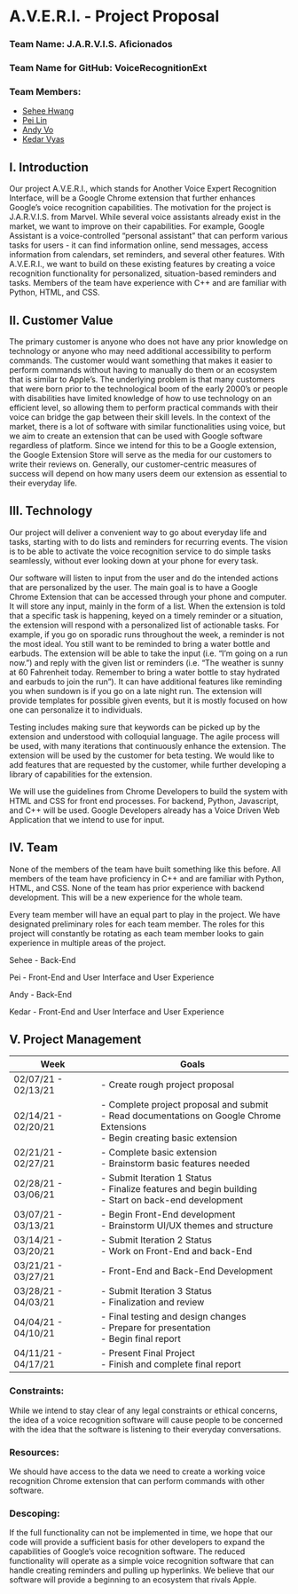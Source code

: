 # A.V.E.R.I. - Project Proposal

### Team Name: J.A.R.V.I.S. Aficionados

### Team Name for GitHub: VoiceRecognitionExt

### Team Members:
* [Sehee Hwang](https://github.com/shwang6)
* [Pei Lin](https://github.com/peilin314)
* [Andy Vo](https://github.com/andyv0110)
* [Kedar Vyas](https://github.com/kedarvyas)

## I. Introduction

Our project A.V.E.R.I., which stands for Another Voice Expert Recognition Interface, will be a Google Chrome extension that further enhances Google’s voice recognition capabilities. The motivation for the project is J.A.R.V.I.S. from Marvel. While several voice assistants already exist in the market, we want to improve on their capabilities. For example, Google Assistant is a voice-controlled “personal assistant” that can perform various tasks for users - it can find information online, send messages, access information from calendars, set reminders, and several other features. With A.V.E.R.I., we want to build on these existing features by creating a voice recognition functionality for personalized, situation-based reminders and tasks. Members of the team have experience with C++ and are familiar with Python, HTML, and CSS.

## II. Customer Value

The primary customer is anyone who does not have any prior knowledge on technology or anyone who may need additional accessibility to perform commands.
The customer would want something that makes it easier to perform commands without having to manually do them or an ecosystem that is similar to Apple’s. The underlying problem is that many customers that were born prior to the technological boom of the early 2000’s or people with disabilities have limited knowledge of how to use technology on an efficient level, so allowing them to perform practical commands with their voice can bridge the gap between their skill levels. In the context of the market, there is a lot of software with similar functionalities using voice, but we aim to create an extension that can be used with Google software regardless of platform. Since we intend for this to be a Google extension, the Google Extension Store will serve as the media for our customers to write their reviews on. Generally, our customer-centric measures of success will depend on how many users deem our extension as essential to their everyday life.

## III. Technology

Our project will deliver a convenient way to go about everyday life and tasks, starting with to do lists and reminders for recurring events. The vision is to be able to activate the voice recognition service to do simple tasks seamlessly, without ever looking down at your phone for every task. 

Our software will listen to input from the user and do the intended actions that are personalized by the user. The main goal is to have a Google Chrome Extension that can be accessed through your phone and computer. It will store any input, mainly in the form of a list. When the extension is told that a specific task is happening, keyed on a timely reminder or a situation, the extension will respond with a personalized list of actionable tasks. For example, if you go on sporadic runs throughout the week, a reminder is not the most ideal. You still want to be reminded to bring a water bottle and earbuds. The extension will be able to take the input (i.e. “I’m going on a run now.”) and reply with the given list or reminders (i.e. “The weather is sunny at 60 Fahrenheit today. Remember to bring a water bottle to stay hydrated and earbuds to join the run”). It can have additional features like reminding you when sundown is if you go on a late night run. The extension will provide templates for possible given events, but it is mostly focused on how one can personalize it to individuals. 

Testing includes making sure that keywords can be picked up by the extension and understood with colloquial language. The agile process will be used, with many iterations that continuously enhance the extension. The extension will be used by the customer for beta testing. We would like to add features that are requested by the customer, while further developing a library of capabilities for the extension. 

We will use the guidelines from Chrome Developers to build the system with HTML and CSS for front end processes. For backend, Python, Javascript, and C++ will be used. Google Developers already has a Voice Driven Web Application that we intend to use for input. 

## IV. Team

None of the members of the team have built something like this before. All members of the team have proficiency in C++ and are familiar with Python, HTML, and CSS. None of the team has prior experience with backend development. This will be a new experience for the whole team.

Every team member will have an equal part to play in the project. We have designated preliminary roles for each team member. The roles for this project will constantly be rotating as each team member looks to gain experience in multiple areas of the project.

Sehee - Back-End

Pei - Front-End and User Interface and User Experience

Andy - Back-End

Kedar - Front-End and User Interface and User Experience

## V. Project Management

| Week                | Goals                                                                                                                           |
|---------------------|---------------------------------------------------------------------------------------------------------------------------------|
| 02/07/21 - 02/13/21 | - Create rough project proposal                                                                                                 |
| 02/14/21 - 02/20/21 | - Complete project proposal and submit<br>- Read documentations on Google Chrome Extensions<br>- Begin creating basic extension                                                                                                |
| 02/21/21 - 02/27/21 | - Complete basic extension<br>- Brainstorm basic features needed                                     |
| 02/28/21 - 03/06/21 | - Submit Iteration 1 Status<br>- Finalize features and begin building<br>- Start on back-end development |
| 03/07/21 - 03/13/21 | - Begin Front-End development<br>- Brainstorm UI/UX themes and structure                                    |
| 03/14/21 - 03/20/21 | - Submit Iteration 2 Status<br>- Work on Front-End and back-End                                   |
| 03/21/21 - 03/27/21 | - Front-End and Back-End Development                    |
| 03/28/21 - 04/03/21 | - Submit Iteration 3 Status<br>- Finalization and review                                                      |
| 04/04/21 - 04/10/21 | - Final testing and design changes<br>- Prepare for presentation<br>- Begin final report                             |
| 04/11/21 - 04/17/21 | - Present Final Project<br>- Finish and complete final report                                                                    |

### Constraints:
While we intend to stay clear of any legal constraints or ethical concerns, the idea of a voice recognition software will cause people to be concerned with the idea that the software is listening to their everyday conversations.

### Resources: 
We should have access to the data we need to create a working voice recognition Chrome extension that can perform commands with other software.

### Descoping:
If the full functionality can not be implemented in time, we hope that our code will provide a sufficient basis for other developers to expand the capabilities of Google’s voice recognition software. The reduced functionality will operate as a simple voice recognition software that can handle creating reminders and pulling up hyperlinks. We believe that our software will provide a beginning to an ecosystem that rivals Apple. 

